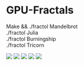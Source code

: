 # GPU-Fractals

Make && ./fractol Mandelbrot<br>
./fractol Julia <br>
./fractol Burningship<br>
./fractol Tricorn<br>

<img src="https://raw.githubusercontent.com/msidqi/GPU-Fractals/master/img/Screen%20Shot%202019-10-10%20at%204.10.34%20PM.png">
<img src="https://raw.githubusercontent.com/msidqi/GPU-Fractals/master/img/Screen%20Shot%202019-10-11%20at%2010.48.02%20AM.png">
<img src="https://raw.githubusercontent.com/msidqi/GPU-Fractals/master/img/Screen%20Shot%202019-10-10%20at%205.27.57%20PM.png">
<img src="https://raw.githubusercontent.com/msidqi/GPU-Fractals/master/img/Screen%20Shot%202019-10-10%20at%205.27.42%20PM.png">
<img src="https://raw.githubusercontent.com/msidqi/GPU-Fractals/master/img/Screen%20Shot%202019-10-10%20at%205.49.12%20PM.png">
